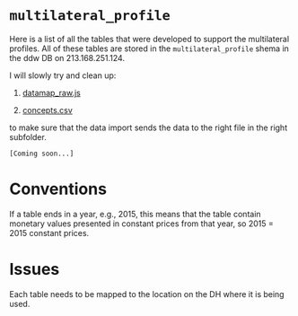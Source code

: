 # `multilateral_profile`

Here is a list of all the tables that were developed to support the multilateral profiles. 
All of these tables are stored in the `multilateral_profile` shema in the ddw DB on 213.168.251.124.

I will slowly try and clean up:

1) [datamap_raw.js](https://github.com/devinit/digital-platform/blob/development/nodejs/js/datamap_raw.js)

2) [concepts.csv](https://github.com/devinit/digital-platform/blob/development/concepts.csv)

to make sure that the data import sends the data to the right file in the right subfolder.

```
[Coming soon...]
```

# Conventions

If a table ends in a year, e.g., 2015, this means that the table contain monetary values presented in constant prices from that year, so 2015 = 2015 constant prices.

# Issues

Each table needs to be mapped to the location on the DH where it is being used.
